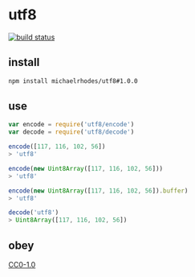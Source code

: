 # utf8

[![build status](https://travis-ci.org/michaelrhodes/utf8.svg?branch=master)](https://travis-ci.org/michaelrhodes/utf8)

## install
```sh
npm install michaelrhodes/utf8#1.0.0
```

## use
```js
var encode = require('utf8/encode')
var decode = require('utf8/decode')

encode([117, 116, 102, 56])
> 'utf8'

encode(new Uint8Array([117, 116, 102, 56]))
> 'utf8'

encode(new Uint8Array([117, 116, 102, 56]).buffer)
> 'utf8'

decode('utf8')
> Uint8Array([117, 116, 102, 56])
```

## obey
[CC0-1.0](https://creativecommons.org/publicdomain/zero/1.0/)
